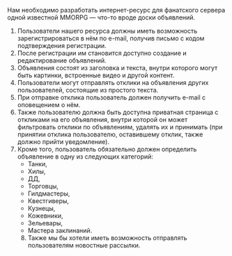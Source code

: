 Нам необходимо разработать интернет-ресурс для фанатского сервера одной известной MMORPG — что-то вроде доски объявлений.
1. Пользователи нашего ресурса должны иметь возможность зарегистрироваться в нём по e-mail, получив письмо с кодом подтверждения регистрации.
2.  После регистрации им становится доступно создание и редактирование объявлений.
3. Объявления состоят из заголовка и текста, внутри которого могут быть картинки, встроенные видео и другой контент.
4. Пользователи могут отправлять отклики на объявления других пользователей, состоящие из простого текста.
5. При отправке отклика пользователь должен получить е-mail с оповещением о нём.
6. Также пользователю должна быть доступна приватная страница с откликами на его объявления, внутри которой он может фильтровать отклики по объявлениям, удалять их и принимать (при принятии отклика пользователю, оставившему отклик, также должно прийти уведомление).                                       
7. Кроме того, пользователь обязательно должен определить объявление в одну из следующих категорий:
   - Танки,
   - Хилы,
   - ДД,
   - Торговцы,
   - Гилдмастеры,
   - Квестгиверы,
   - Кузнецы,
   - Кожевники,
   - Зельевары,
   - Мастера заклинаний.
   8. Также мы бы хотели иметь возможность отправлять пользователям новостные рассылки.
